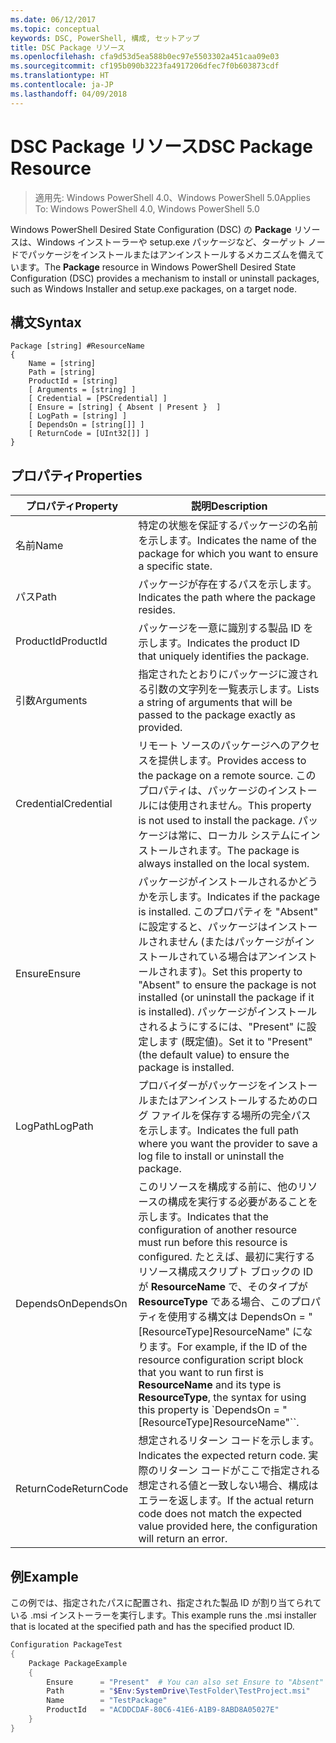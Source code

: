 ```yaml
---
ms.date: 06/12/2017
ms.topic: conceptual
keywords: DSC, PowerShell, 構成, セットアップ
title: DSC Package リソース
ms.openlocfilehash: cfa9d53d5ea588b0ec97e5503302a451caa09e03
ms.sourcegitcommit: cf195b090b3223fa4917206dfec7f0b603873cdf
ms.translationtype: HT
ms.contentlocale: ja-JP
ms.lasthandoff: 04/09/2018
---
```

# <a name="dsc-package-resource"></a><span data-ttu-id="8c930-103">DSC Package リソース</span><span class="sxs-lookup"><span data-stu-id="8c930-103">DSC Package Resource</span></span>

> <span data-ttu-id="8c930-104">適用先: Windows PowerShell 4.0、Windows PowerShell 5.0</span><span class="sxs-lookup"><span data-stu-id="8c930-104">Applies To: Windows PowerShell 4.0, Windows PowerShell 5.0</span></span>

<span data-ttu-id="8c930-105">Windows PowerShell Desired State Configuration (DSC) の **Package** リソースは、Windows インストーラーや setup.exe パッケージなど、ターゲット ノードでパッケージをインストールまたはアンインストールするメカニズムを備えています。</span><span class="sxs-lookup"><span data-stu-id="8c930-105">The **Package** resource in Windows PowerShell Desired State Configuration (DSC) provides a mechanism to install or uninstall packages, such as Windows Installer and setup.exe packages, on a target node.</span></span>

## <a name="syntax"></a><span data-ttu-id="8c930-106">構文</span><span class="sxs-lookup"><span data-stu-id="8c930-106">Syntax</span></span>

```
Package [string] #ResourceName
{
    Name = [string]
    Path = [string]
    ProductId = [string]
    [ Arguments = [string] ]
    [ Credential = [PSCredential] ]
    [ Ensure = [string] { Absent | Present }  ]
    [ LogPath = [string] ]
    [ DependsOn = [string[]] ]
    [ ReturnCode = [UInt32[]] ]
}
```

## <a name="properties"></a><span data-ttu-id="8c930-107">プロパティ</span><span class="sxs-lookup"><span data-stu-id="8c930-107">Properties</span></span>
|  <span data-ttu-id="8c930-108">プロパティ</span><span class="sxs-lookup"><span data-stu-id="8c930-108">Property</span></span>  |  <span data-ttu-id="8c930-109">説明</span><span class="sxs-lookup"><span data-stu-id="8c930-109">Description</span></span>   |
|---|---|
| <span data-ttu-id="8c930-110">名前</span><span class="sxs-lookup"><span data-stu-id="8c930-110">Name</span></span>| <span data-ttu-id="8c930-111">特定の状態を保証するパッケージの名前を示します。</span><span class="sxs-lookup"><span data-stu-id="8c930-111">Indicates the name of the package for which you want to ensure a specific state.</span></span>|
| <span data-ttu-id="8c930-112">パス</span><span class="sxs-lookup"><span data-stu-id="8c930-112">Path</span></span>| <span data-ttu-id="8c930-113">パッケージが存在するパスを示します。</span><span class="sxs-lookup"><span data-stu-id="8c930-113">Indicates the path where the package resides.</span></span>|
| <span data-ttu-id="8c930-114">ProductId</span><span class="sxs-lookup"><span data-stu-id="8c930-114">ProductId</span></span>| <span data-ttu-id="8c930-115">パッケージを一意に識別する製品 ID を示します。</span><span class="sxs-lookup"><span data-stu-id="8c930-115">Indicates the product ID that uniquely identifies the package.</span></span>|
| <span data-ttu-id="8c930-116">引数</span><span class="sxs-lookup"><span data-stu-id="8c930-116">Arguments</span></span>| <span data-ttu-id="8c930-117">指定されたとおりにパッケージに渡される引数の文字列を一覧表示します。</span><span class="sxs-lookup"><span data-stu-id="8c930-117">Lists a string of arguments that will be passed to the package exactly as provided.</span></span>|
| <span data-ttu-id="8c930-118">Credential</span><span class="sxs-lookup"><span data-stu-id="8c930-118">Credential</span></span>| <span data-ttu-id="8c930-119">リモート ソースのパッケージへのアクセスを提供します。</span><span class="sxs-lookup"><span data-stu-id="8c930-119">Provides access to the package on a remote source.</span></span> <span data-ttu-id="8c930-120">このプロパティは、パッケージのインストールには使用されません。</span><span class="sxs-lookup"><span data-stu-id="8c930-120">This property is not used to install the package.</span></span> <span data-ttu-id="8c930-121">パッケージは常に、ローカル システムにインストールされます。</span><span class="sxs-lookup"><span data-stu-id="8c930-121">The package is always installed on the local system.</span></span>|
| <span data-ttu-id="8c930-122">Ensure</span><span class="sxs-lookup"><span data-stu-id="8c930-122">Ensure</span></span>| <span data-ttu-id="8c930-123">パッケージがインストールされるかどうかを示します。</span><span class="sxs-lookup"><span data-stu-id="8c930-123">Indicates if the package is installed.</span></span> <span data-ttu-id="8c930-124">このプロパティを "Absent" に設定すると、パッケージはインストールされません (またはパッケージがインストールされている場合はアンインストールされます)。</span><span class="sxs-lookup"><span data-stu-id="8c930-124">Set this property to "Absent" to ensure the package is not installed (or uninstall the package if it is installed).</span></span> <span data-ttu-id="8c930-125">パッケージがインストールされるようにするには、"Present" に設定します (既定値)。</span><span class="sxs-lookup"><span data-stu-id="8c930-125">Set it to "Present" (the default value) to ensure the package is installed.</span></span>|
| <span data-ttu-id="8c930-126">LogPath</span><span class="sxs-lookup"><span data-stu-id="8c930-126">LogPath</span></span>| <span data-ttu-id="8c930-127">プロバイダーがパッケージをインストールまたはアンインストールするためのログ ファイルを保存する場所の完全パスを示します。</span><span class="sxs-lookup"><span data-stu-id="8c930-127">Indicates the full path where you want the provider to save a log file to install or uninstall the package.</span></span>|
| <span data-ttu-id="8c930-128">DependsOn</span><span class="sxs-lookup"><span data-stu-id="8c930-128">DependsOn</span></span> | <span data-ttu-id="8c930-129">このリソースを構成する前に、他のリソースの構成を実行する必要があることを示します。</span><span class="sxs-lookup"><span data-stu-id="8c930-129">Indicates that the configuration of another resource must run before this resource is configured.</span></span> <span data-ttu-id="8c930-130">たとえば、最初に実行するリソース構成スクリプト ブロックの ID が **ResourceName** で、そのタイプが **ResourceType** である場合、このプロパティを使用する構文は DependsOn = "[ResourceType]ResourceName" になります。</span><span class="sxs-lookup"><span data-stu-id="8c930-130">For example, if the ID of the resource configuration script block that you want to run first is **ResourceName** and its type is **ResourceType**, the syntax for using this property is \`DependsOn = "[ResourceType]ResourceName"\`\`.</span></span>|
| <span data-ttu-id="8c930-131">ReturnCode</span><span class="sxs-lookup"><span data-stu-id="8c930-131">ReturnCode</span></span>| <span data-ttu-id="8c930-132">想定されるリターン コードを示します。</span><span class="sxs-lookup"><span data-stu-id="8c930-132">Indicates the expected return code.</span></span> <span data-ttu-id="8c930-133">実際のリターン コードがここで指定される想定される値と一致しない場合、構成はエラーを返します。</span><span class="sxs-lookup"><span data-stu-id="8c930-133">If the actual return code does not match the expected value provided here, the configuration will return an error.</span></span>|

## <a name="example"></a><span data-ttu-id="8c930-134">例</span><span class="sxs-lookup"><span data-stu-id="8c930-134">Example</span></span>

<span data-ttu-id="8c930-135">この例では、指定されたパスに配置され、指定された製品 ID が割り当てられている .msi インストーラーを実行します。</span><span class="sxs-lookup"><span data-stu-id="8c930-135">This example runs the .msi installer that is located at the specified path and has the specified product ID.</span></span>

```powershell
Configuration PackageTest
{
    Package PackageExample
    {
        Ensure      = "Present"  # You can also set Ensure to "Absent"
        Path        = "$Env:SystemDrive\TestFolder\TestProject.msi"
        Name        = "TestPackage"
        ProductId   = "ACDDCDAF-80C6-41E6-A1B9-8ABD8A05027E"
    }
}
```
